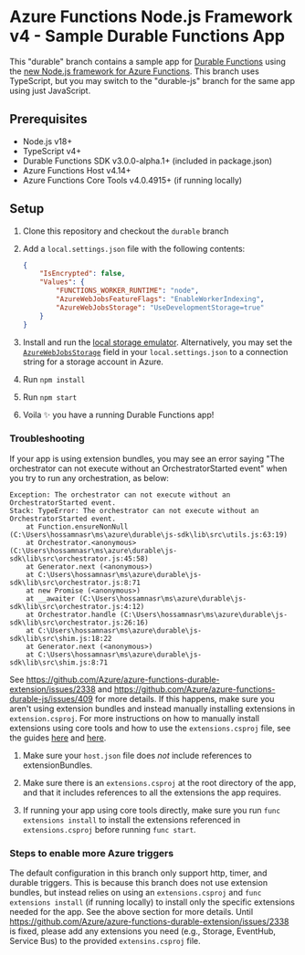 # Azure Functions Node.js Framework v4 - Sample Durable Functions App

This "durable" branch contains a sample app for [Durable Functions](https://github.com/Azure/azure-functions-durable-js) using the [new Node.js framework for Azure Functions](https://aka.ms/AzFuncNodeV4). This branch uses TypeScript, but you may switch to the "durable-js" branch for the same app using just JavaScript.

## Prerequisites

-   Node.js v18+
-   TypeScript v4+
-   Durable Functions SDK v3.0.0-alpha.1+ (included in package.json)
-   Azure Functions Host v4.14+
-   Azure Functions Core Tools v4.0.4915+ (if running locally)

## Setup

1. Clone this repository and checkout the `durable` branch
1. Add a `local.settings.json` file with the following contents:

    ```json
    {
        "IsEncrypted": false,
        "Values": {
            "FUNCTIONS_WORKER_RUNTIME": "node",
            "AzureWebJobsFeatureFlags": "EnableWorkerIndexing",
            "AzureWebJobsStorage": "UseDevelopmentStorage=true"
        }
    }
    ```

1. Install and run the [local storage emulator](https://learn.microsoft.com/en-us/azure/storage/common/storage-use-azurite?tabs=visual-studio). Alternatively, you may set the [`AzureWebJobsStorage`](https://docs.microsoft.com/azure/azure-functions/functions-app-settings#azurewebjobsstorage) field in your `local.settings.json` to a connection string for a storage account in Azure.

1. Run `npm install`
1. Run `npm start`
1. Voila ✨ you have a running Durable Functions app!

### Troubleshooting

If your app is using extension bundles, you may see an error saying "The orchestrator can not execute without an OrchestratorStarted event" when you try to run any orchestration, as below:

```
Exception: The orchestrator can not execute without an OrchestratorStarted event.
Stack: TypeError: The orchestrator can not execute without an OrchestratorStarted event.
    at Function.ensureNonNull (C:\Users\hossamnasr\ms\azure\durable\js-sdk\lib\src\utils.js:63:19)
    at Orchestrator.<anonymous> (C:\Users\hossamnasr\ms\azure\durable\js-sdk\lib\src\orchestrator.js:45:58)
    at Generator.next (<anonymous>)
    at C:\Users\hossamnasr\ms\azure\durable\js-sdk\lib\src\orchestrator.js:8:71
    at new Promise (<anonymous>)
    at __awaiter (C:\Users\hossamnasr\ms\azure\durable\js-sdk\lib\src\orchestrator.js:4:12)
    at Orchestrator.handle (C:\Users\hossamnasr\ms\azure\durable\js-sdk\lib\src\orchestrator.js:26:16)
    at C:\Users\hossamnasr\ms\azure\durable\js-sdk\lib\src\shim.js:18:22
    at Generator.next (<anonymous>)
    at C:\Users\hossamnasr\ms\azure\durable\js-sdk\lib\src\shim.js:8:71
```

See https://github.com/Azure/azure-functions-durable-extension/issues/2338 and https://github.com/Azure/azure-functions-durable-js/issues/409 for more details. If this happens, make sure you aren't using extension bundles and instead manually installing extensions in `extension.csproj`. For more instructions on how to manually install extensions using core tools and how to use the `extensions.csproj` file, see the guides [here](https://learn.microsoft.com/en-us/azure/azure-functions/functions-run-local?tabs=v4%2Cwindows%2Ccsharp%2Cportal%2Cbash#install-extensions) and [here](https://learn.microsoft.com/en-us/azure/azure-functions/functions-how-to-use-azure-function-app-settings?tabs=portal#manually-install-extensions).

1. Make sure your `host.json` file does _not_ include references to extensionBundles.

1. Make sure there is an `extensions.csproj` at the root directory of the app, and that it includes references to all the extensions the app requires.

1. If running your app using core tools directly, make sure you run `func extensions install` to install the extensions referenced in `extensions.csproj` before running `func start`.

### Steps to enable more Azure triggers

The default configuration in this branch only support http, timer, and durable triggers. This is because this branch does not use extension bundles, but instead relies on using an `extensions.csproj` and `func extensions install` (if running locally) to install only the specific extensions needed for the app. See the above section for more details. Until https://github.com/Azure/azure-functions-durable-extension/issues/2338 is fixed, please add any extensions you need (e.g., Storage, EventHub, Service Bus) to the provided `extensins.csproj` file.
